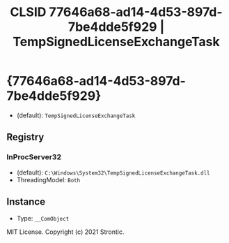 ﻿---
title: "CLSID 77646a68-ad14-4d53-897d-7be4dde5f929 | TempSignedLicenseExchangeTask"
excerpt: What is COM-Object CLSID 77646a68-ad14-4d53-897d-7be4dde5f929?
---

# {77646a68-ad14-4d53-897d-7be4dde5f929}

* (default): `TempSignedLicenseExchangeTask`

## Registry


### InProcServer32

* (default): `C:\Windows\System32\TempSignedLicenseExchangeTask.dll`
* ThreadingModel: `Both`

## Instance

* Type: `__ComObject`

MIT License. Copyright (c) 2021 Strontic.


